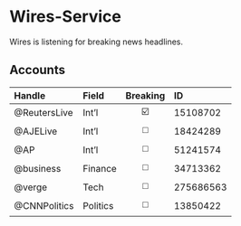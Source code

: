 # Wires-Service #
Wires is listening for breaking news headlines.

## Accounts ##
|    Handle    |   Field  |        Breaking         |     ID    |
|:-------------|:---------|:-----------------------:|:----------|
| @ReutersLive | Int’l    | :ballot_box_with_check: | 15108702  |
| @AJELive     | Int’l    |  :white_medium_square:  | 18424289  |
| @AP          | Int’l    |  :white_medium_square:  | 51241574  |
| @business    | Finance  |  :white_medium_square:  | 34713362  |
| @verge       | Tech     |  :white_medium_square:  | 275686563 |
| @CNNPolitics | Politics |  :white_medium_square:  | 13850422  |
